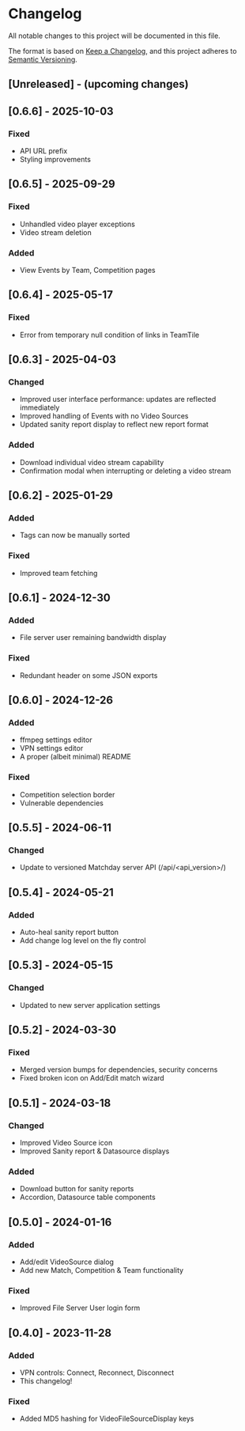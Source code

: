 # Changelog

All notable changes to this project will be documented in this file.

The format is based on [Keep a Changelog](https://keepachangelog.com/en/1.0.0/),
and this project adheres to [Semantic Versioning](https://semver.org/spec/v2.0.0.html).

## [Unreleased] - (upcoming changes)

## [0.6.6] - 2025-10-03

### Fixed

- API URL prefix
- Styling improvements

## [0.6.5] - 2025-09-29

### Fixed

- Unhandled video player exceptions
- Video stream deletion

### Added

- View Events by Team, Competition pages

## [0.6.4] - 2025-05-17

### Fixed

- Error from temporary null condition of links in TeamTile

## [0.6.3] - 2025-04-03

### Changed

- Improved user interface performance: updates are reflected immediately
- Improved handling of Events with no Video Sources
- Updated sanity report display to reflect new report format

### Added

- Download individual video stream capability
- Confirmation modal when interrupting or deleting a video stream

## [0.6.2] - 2025-01-29

### Added

- Tags can now be manually sorted

### Fixed

- Improved team fetching

## [0.6.1] - 2024-12-30

### Added

- File server user remaining bandwidth display

### Fixed

- Redundant header on some JSON exports

## [0.6.0] - 2024-12-26

### Added

- ffmpeg settings editor
- VPN settings editor
- A proper (albeit minimal) README

### Fixed

- Competition selection border
- Vulnerable dependencies

## [0.5.5] - 2024-06-11

### Changed

- Update to versioned Matchday server API (/api/<api_version>/)

## [0.5.4] - 2024-05-21

### Added

- Auto-heal sanity report button
- Add change log level on the fly control

## [0.5.3] - 2024-05-15

### Changed

- Updated to new server application settings

## [0.5.2] - 2024-03-30

### Fixed

- Merged version bumps for dependencies, security concerns
- Fixed broken icon on Add/Edit match wizard

## [0.5.1] - 2024-03-18

### Changed

- Improved Video Source icon
- Improved Sanity report & Datasource displays

### Added

- Download button for sanity reports
- Accordion, Datasource table components

## [0.5.0] - 2024-01-16

### Added

- Add/edit VideoSource dialog
- Add new Match, Competition & Team functionality

### Fixed

- Improved File Server User login form

## [0.4.0] - 2023-11-28

### Added

- VPN controls: Connect, Reconnect, Disconnect
- This changelog!

### Fixed

- Added MD5 hashing for VideoFileSourceDisplay keys